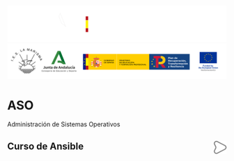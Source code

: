 ![](https://github.com/jcorvid509/.resGen/blob/main/_bannerD.png#gh-dark-mode-only)
![](https://github.com/jcorvid509/.resGen/blob/main/_bannerL.png#gh-light-mode-only)

# ASO 

 Administración de Sistemas Operativos

## Curso de Ansible<a href="/Ansible/readme.md"><img src="https://github.com/jcorvid509/.resGen/blob/main/_arrow.svg" width="30" align="right"></a>